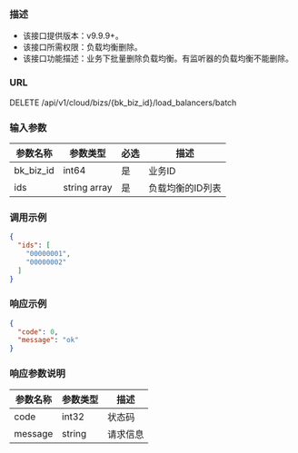 ### 描述

- 该接口提供版本：v9.9.9+。
- 该接口所需权限：负载均衡删除。
- 该接口功能描述：业务下批量删除负载均衡。有监听器的负载均衡不能删除。

### URL

DELETE /api/v1/cloud/bizs/{bk_biz_id}/load_balancers/batch

### 输入参数

| 参数名称      | 参数类型         | 必选 | 描述        |
|-----------|--------------|----|-----------|
| bk_biz_id | int64        | 是  | 业务ID      |
| ids       | string array | 是  | 负载均衡的ID列表 |

### 调用示例

```json
{
  "ids": [
    "00000001",
    "00000002"
  ]
}
```

### 响应示例

```json
{
  "code": 0,
  "message": "ok"
}
```

### 响应参数说明

| 参数名称    | 参数类型   | 描述   |
|---------|--------|------|
| code    | int32  | 状态码  |
| message | string | 请求信息 |
